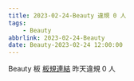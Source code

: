 ```yaml
---
title: 2023-02-24-Beauty 違規 0 人
tags:
    - Beauty
abbrlink: 2023-02-24-Beauty
date: Beauty-2023-02-24 12:00:00
---
```

Beauty 板 [板規連結](https://www.ptt.cc/bbs/Beauty/M.1630069980.A.84B.html)
昨天違規 0 人
